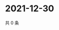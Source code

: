 # 2021-12-30

共 0 条

<!-- BEGIN WEIBO -->
<!-- 最后更新时间 Thu Dec 30 2021 19:10:13 GMT+0800 (China Standard Time) -->

<!-- END WEIBO -->
